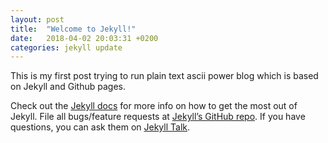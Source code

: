 ```yaml
---
layout: post
title:  "Welcome to Jekyll!"
date:   2018-04-02 20:03:31 +0200
categories: jekyll update
---
```

This is my first post trying to run plain text ascii power blog which is based on Jekyll and Github pages.

Check out the [Jekyll docs][jekyll-docs] for more info on how to get the most out of Jekyll. File all bugs/feature requests at [Jekyll’s GitHub repo][jekyll-gh]. If you have questions, you can ask them on [Jekyll Talk][jekyll-talk].

[jekyll-docs]: https://jekyllrb.com/docs/home
[jekyll-gh]:   https://github.com/jekyll/jekyll
[jekyll-talk]: https://talk.jekyllrb.com/

